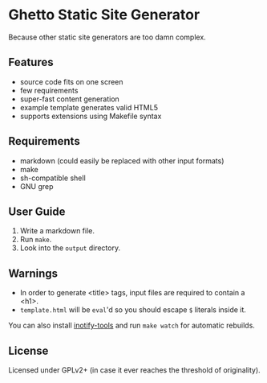 # Ghetto Static Site Generator
Because other static site generators are too damn complex.

## Features
- source code fits on one screen
- few requirements
- super-fast content generation
- example template generates valid HTML5
- supports extensions using Makefile syntax

## Requirements
- markdown (could easily be replaced with other input formats)
- make
- sh-compatible shell
- GNU grep


## User Guide
1. Write a markdown file.
2. Run `make`.
3. Look into the `output` directory.

## Warnings
- In order to generate &lt;title&gt; tags, input files are required to contain a &lt;h1&gt;.
- `template.html` will be `eval`'d so you should escape `$` literals inside it.

You can also install [inotify-tools](https://github.com/rvoicilas/inotify-tools/wiki) and run `make watch` for automatic rebuilds.

## License
Licensed under GPLv2+ (in case it ever reaches the threshold of originality).
